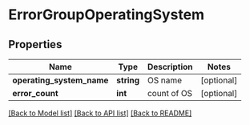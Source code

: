 # ErrorGroupOperatingSystem

## Properties
Name | Type | Description | Notes
------------ | ------------- | ------------- | -------------
**operating_system_name** | **string** | OS name | [optional] 
**error_count** | **int** | count of OS | [optional] 

[[Back to Model list]](../README.md#documentation-for-models) [[Back to API list]](../README.md#documentation-for-api-endpoints) [[Back to README]](../README.md)


